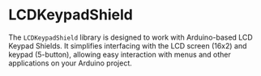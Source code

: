 # LCDKeypadShield
The `LCDKeypadShield` library is designed to work with Arduino-based LCD Keypad Shields. It simplifies interfacing with the LCD screen (16x2) and keypad (5-button), allowing easy interaction with menus and other applications on your Arduino project.
